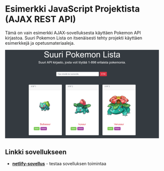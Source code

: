 # Esimerkki JavaScript Projektista (AJAX REST API)

Tämä on vain esimerkki AJAX-sovelluksesta käyttäen Pokemon API kirjastoa.
Suuri Pokemon Lista on itsenäisesti tehty projekti käyttäen esimerkkejä ja opetusmateriaaleja. 

![esimerkki](Pokemon-AJAX.png)

## Linkki sovellukseen

- __[netlify-sovellus](https://js2daniel.netlify.app/)__ - testaa sovelluksen toimintaa